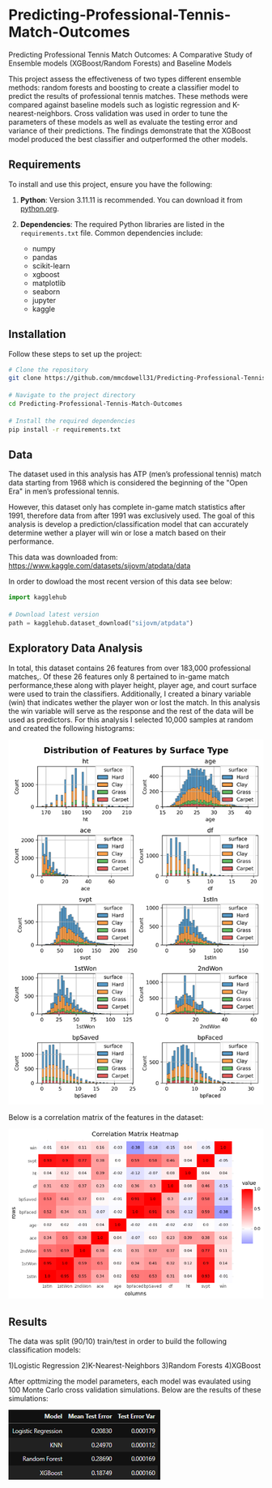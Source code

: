 # Predicting-Professional-Tennis-Match-Outcomes
Predicting Professional Tennis Match Outcomes: A Comparative Study of Ensemble models (XGBoost/Random Forests) and Baseline Models

This project assess the effectiveness of two types different ensemble methods: random
forests and boosting to create a classifier model to predict the results of professional tennis
matches. These methods were compared against baseline models such as logistic regression
and K-nearest-neighbors. Cross validation was used in order to tune the parameters of these
models as well as evaluate the testing error and variance of their predictions. The findings
demonstrate that the XGBoost model produced the best classifier and outperformed the other
models.


## Requirements

To install and use this project, ensure you have the following:

1. **Python**: Version 3.11.11  is recommended. You can download it from [python.org](https://www.python.org/).

2. **Dependencies**: The required Python libraries are listed in the `requirements.txt` file. Common dependencies include:
   - numpy
   - pandas
   - scikit-learn
   - xgboost
   - matplotlib
   - seaborn
   - jupyter
   - kaggle
## Installation

Follow these steps to set up the project:

```bash
# Clone the repository
git clone https://github.com/mmcdowell31/Predicting-Professional-Tennis-Match-Outcomes.git

# Navigate to the project directory
cd Predicting-Professional-Tennis-Match-Outcomes

# Install the required dependencies
pip install -r requirements.txt
```
 
## Data
The dataset used in this analysis has ATP (men’s professional tennis) match data starting from
1968 which is considered the beginning of the "Open Era" in men’s professional tennis.

However, this dataset only has complete in-game match statistics after 1991, therefore data
from after 1991 was exclusively used. The goal of this analysis is develop a prediction/classification
model that can accurately determine wether a player will win or lose a match based
on their performance.

This data was downloaded from: https://www.kaggle.com/datasets/sijovm/atpdata/data


In order to dowload the most recent version of this data see below: 

```python
import kagglehub

# Download latest version
path = kagglehub.dataset_download("sijovm/atpdata")
```

## Exploratory Data Analysis

In total, this dataset contains 26 features from over 183,000 professional matches,. Of
these 26 features only 8 pertained to in-game match performance,these along with player
height, player age, and court surface were used to train the classifiers. Additionally, I created
a binary variable (win) that indicates wether the player won or lost the match. In this analysis
the win variable will serve as the response and the rest of the data will be used as predictors.
For this analysis I selected 10,000 samples at random and created the following histograms: 



![Alt Text](Distribution_of_Features_by_Surface_Type.png)

Below is a correlation matrix of the features in the dataset:


![Alt Text](correlation_matrix.png)

## Results

The data was split (90/10) train/test in order to build the following classification models: 

   1)Logistic Regression
   2)K-Nearest-Neighbors
   3)Random Forests
   4)XGBoost

After opttmizing the model parameters, each model was evaulated  using 100 Monte Carlo cross validation simulations. Below are the results of these simulations: 

![Alt Text](model_results.png)

